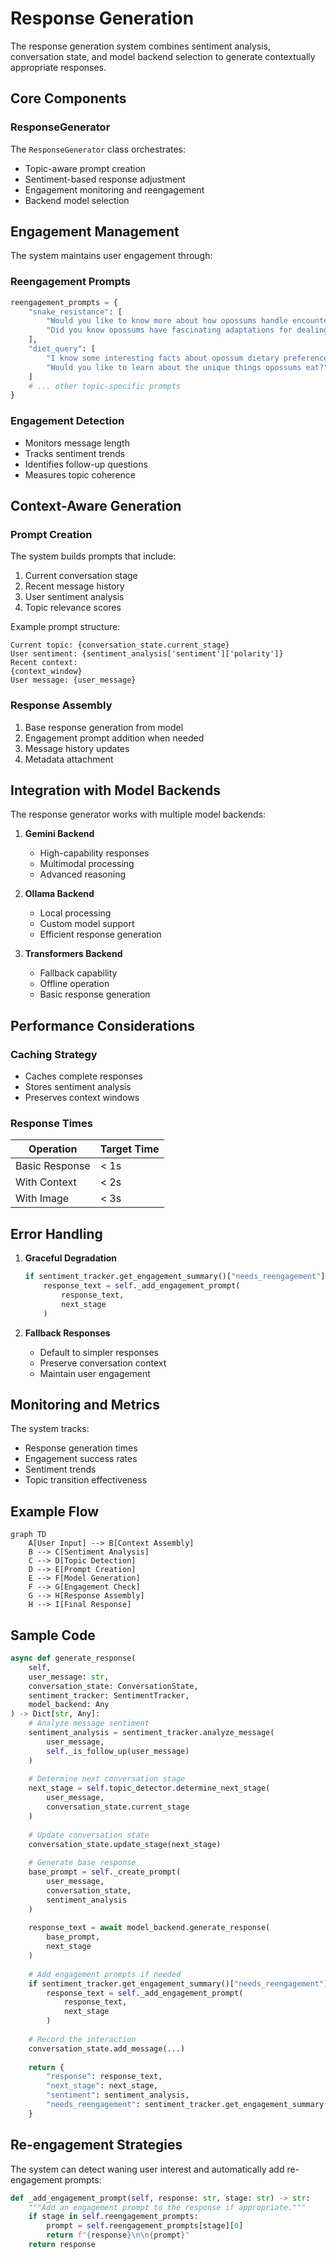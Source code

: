 # Response Generation

The response generation system combines sentiment analysis, conversation state, and model backend selection to generate contextually appropriate responses.

## Core Components

### ResponseGenerator

The `ResponseGenerator` class orchestrates:
- Topic-aware prompt creation
- Sentiment-based response adjustment
- Engagement monitoring and reengagement
- Backend model selection

## Engagement Management

The system maintains user engagement through:

### Reengagement Prompts

```python
reengagement_prompts = {
    "snake_resistance": [
        "Would you like to know more about how opossums handle encounters with snakes?",
        "Did you know opossums have fascinating adaptations for dealing with venomous snakes?"
    ],
    "diet_query": [
        "I know some interesting facts about opossum dietary preferences.",
        "Would you like to learn about the unique things opossums eat?"
    ]
    # ... other topic-specific prompts
}
```

### Engagement Detection

- Monitors message length
- Tracks sentiment trends
- Identifies follow-up questions
- Measures topic coherence

## Context-Aware Generation

### Prompt Creation

The system builds prompts that include:
1. Current conversation stage
2. Recent message history
3. User sentiment analysis
4. Topic relevance scores

Example prompt structure:
```
Current topic: {conversation_state.current_stage}
User sentiment: {sentiment_analysis['sentiment']['polarity']}
Recent context:
{context_window}
User message: {user_message}
```

### Response Assembly

1. Base response generation from model
2. Engagement prompt addition when needed
3. Message history updates
4. Metadata attachment

## Integration with Model Backends

The response generator works with multiple model backends:

1. **Gemini Backend**
   - High-capability responses
   - Multimodal processing
   - Advanced reasoning

2. **Ollama Backend**
   - Local processing
   - Custom model support
   - Efficient response generation

3. **Transformers Backend**
   - Fallback capability
   - Offline operation
   - Basic response generation

## Performance Considerations

### Caching Strategy
- Caches complete responses
- Stores sentiment analysis
- Preserves context windows

### Response Times
| Operation | Target Time |
|-----------|-------------|
| Basic Response | < 1s |
| With Context | < 2s |
| With Image | < 3s |

## Error Handling

1. **Graceful Degradation**
   ```python
   if sentiment_tracker.get_engagement_summary()["needs_reengagement"]:
       response_text = self._add_engagement_prompt(
           response_text,
           next_stage
       )
   ```

2. **Fallback Responses**
   - Default to simpler responses
   - Preserve conversation context
   - Maintain user engagement

## Monitoring and Metrics

The system tracks:
- Response generation times
- Engagement success rates
- Sentiment trends
- Topic transition effectiveness

## Example Flow

```mermaid
graph TD
    A[User Input] --> B[Context Assembly]
    B --> C[Sentiment Analysis]
    C --> D[Topic Detection]
    D --> E[Prompt Creation]
    E --> F[Model Generation]
    F --> G[Engagement Check]
    G --> H[Response Assembly]
    H --> I[Final Response]
```

## Sample Code

```python
async def generate_response(
    self,
    user_message: str,
    conversation_state: ConversationState,
    sentiment_tracker: SentimentTracker,
    model_backend: Any
) -> Dict[str, Any]:
    # Analyze message sentiment
    sentiment_analysis = sentiment_tracker.analyze_message(
        user_message,
        self._is_follow_up(user_message)
    )
    
    # Determine next conversation stage
    next_stage = self.topic_detector.determine_next_stage(
        user_message,
        conversation_state.current_stage
    )
    
    # Update conversation state
    conversation_state.update_stage(next_stage)
    
    # Generate base response
    base_prompt = self._create_prompt(
        user_message,
        conversation_state,
        sentiment_analysis
    )
    
    response_text = await model_backend.generate_response(
        base_prompt,
        next_stage
    )
    
    # Add engagement prompts if needed
    if sentiment_tracker.get_engagement_summary()["needs_reengagement"]:
        response_text = self._add_engagement_prompt(
            response_text,
            next_stage
        )
        
    # Record the interaction
    conversation_state.add_message(...)
    
    return {
        "response": response_text,
        "next_stage": next_stage,
        "sentiment": sentiment_analysis,
        "needs_reengagement": sentiment_tracker.get_engagement_summary()["needs_reengagement"]
    }
```

## Re-engagement Strategies

The system can detect waning user interest and automatically add re-engagement prompts:

```python
def _add_engagement_prompt(self, response: str, stage: str) -> str:
    """Add an engagement prompt to the response if appropriate."""
    if stage in self.reengagement_prompts:
        prompt = self.reengagement_prompts[stage][0]
        return f"{response}\n\n{prompt}"
    return response
```